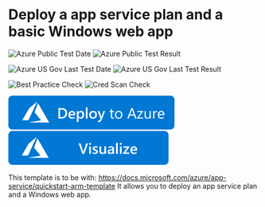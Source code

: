 # Deploy a app service plan and a basic Windows web app

![Azure Public Test Date](https://azurequickstartsservice.blob.core.windows.net/badges/101-app-service-quickstart-windows/PublicLastTestDate.svg)
![Azure Public Test Result](https://azurequickstartsservice.blob.core.windows.net/badges/101-app-service-quickstart-windows/PublicDeployment.svg)

![Azure US Gov Last Test Date](https://azurequickstartsservice.blob.core.windows.net/badges/101-app-service-quickstart-windows/FairfaxLastTestDate.svg)
![Azure US Gov Last Test Result](https://azurequickstartsservice.blob.core.windows.net/badges/101-app-service-quickstart-windows/FairfaxDeployment.svg)

![Best Practice Check](https://azurequickstartsservice.blob.core.windows.net/badges/101-app-service-quickstart-windows/BestPracticeResult.svg)
![Cred Scan Check](https://azurequickstartsservice.blob.core.windows.net/badges/101-app-service-quickstart-windows/CredScanResult.svg)

[![Deploy To Azure](https://raw.githubusercontent.com/Azure/azure-quickstart-templates/master/1-CONTRIBUTION-GUIDE/images/deploytoazure.svg?sanitize=true)](https://portal.azure.com/#create/Microsoft.Template/uri/https%3A%2F%2Fgithub.com%2FAzure%2Fazure-quickstart-templates%2Ftree%2Fmaster%2F101-app-service-quickstart-windows%2Fazuredeploy.json)
[![Visualize](https://raw.githubusercontent.com/Azure/azure-quickstart-templates/master/1-CONTRIBUTION-GUIDE/images/visualizebutton.svg?sanitize=true)](http://armviz.io/#/?load=https://github.com/Azure/azure-quickstart-templates/tree/master/101-app-service-quickstart-windows/azuredeploy.json)

This template is to be with: https://docs.microsoft.com/azure/app-service/quickstart-arm-template
It allows you to deploy an app service plan and a Windows web app. 
